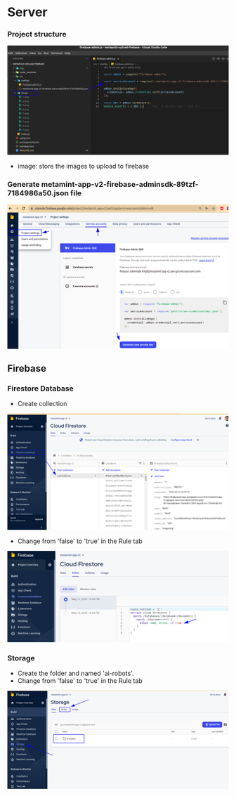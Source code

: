 # Server

### Project structure
![image](img/1_prj.png)

- image: store the images to upload to firebase

### Generate metamint-app-v2-firebase-adminsdk-89tzf-7184986a50.json file

![image](img/2_fb.png)

## Firebase 

### Firestore Database

- Create collection 

![image](img/3_fs.png)

- Change from 'false' to 'true' in the Rule tab

![image](img/3_fs_1.png)

### Storage

- Create the folder and named 'ai-robots'. 
- Change from 'false' to 'true' in the Rule tab

![image](img/4_sr.png)
